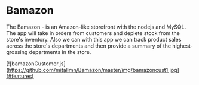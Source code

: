 # Bamazon

The Bamazon - is an Amazon-like storefront with the nodejs and MySQL.
The app will take in orders from customers and deplete stock from the store's inventory. Also we can with this app we can track product sales across the store's departments and then provide a summary of the highest-grossing departments in the store.

[![bamazonCustomer.js](https://github.com/mitalimn/Bamazon/master/img/bamazoncust1.jpg](#features)
